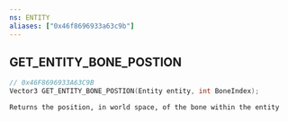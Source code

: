 ```yaml
---
ns: ENTITY
aliases: ["0x46f8696933a63c9b"]
---
```

## GET_ENTITY_BONE_POSTION

```c
// 0x46F8696933A63C9B
Vector3 GET_ENTITY_BONE_POSTION(Entity entity, int BoneIndex);
```

```
Returns the position, in world space, of the bone within the entity
```
